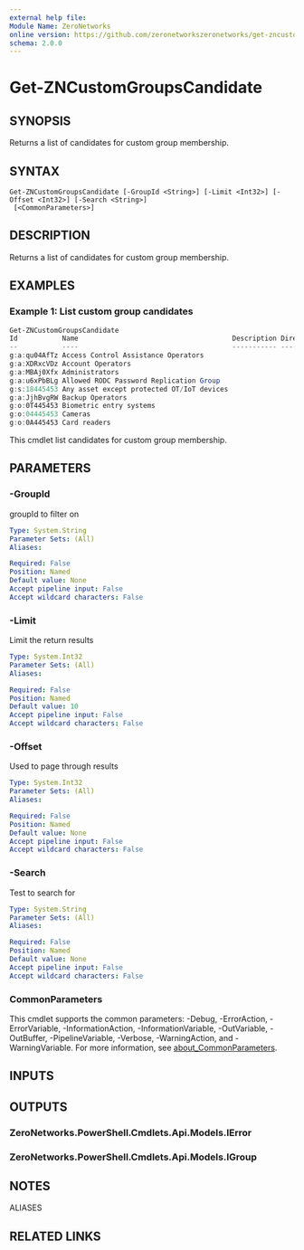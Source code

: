 ```yaml
---
external help file:
Module Name: ZeroNetworks
online version: https://github.com/zeronetworkszeronetworks/get-zncustomgroupscandidate
schema: 2.0.0
---
```


# Get-ZNCustomGroupsCandidate

## SYNOPSIS
Returns a list of candidates for custom group membership.

## SYNTAX

```
Get-ZNCustomGroupsCandidate [-GroupId <String>] [-Limit <Int32>] [-Offset <Int32>] [-Search <String>]
 [<CommonParameters>]
```

## DESCRIPTION
Returns a list of candidates for custom group membership.

## EXAMPLES

### Example 1: List custom group candidates
```powershell
Get-ZNCustomGroupsCandidate
Id           Name                                      Description DirectMembersCount
--           ----                                      ----------- ------------------
g:a:qu04AfTz Access Control Assistance Operators                   
g:a:XDRxcVDz Account Operators                                     
g:a:MBAj0Xfx Administrators                                        
g:a:u6xPbBLg Allowed RODC Password Replication Group               
g:s:18445453 Any asset except protected OT/IoT devices             
g:a:JjhBvgRW Backup Operators                                      
g:o:0T445453 Biometric entry systems                               
g:o:04445453 Cameras                                               
g:o:0A445453 Card readers
```

This cmdlet list candidates for custom group membership.

## PARAMETERS

### -GroupId
groupId to filter on

```yaml
Type: System.String
Parameter Sets: (All)
Aliases:

Required: False
Position: Named
Default value: None
Accept pipeline input: False
Accept wildcard characters: False
```

### -Limit
Limit the return results

```yaml
Type: System.Int32
Parameter Sets: (All)
Aliases:

Required: False
Position: Named
Default value: 10
Accept pipeline input: False
Accept wildcard characters: False
```

### -Offset
Used to page through results

```yaml
Type: System.Int32
Parameter Sets: (All)
Aliases:

Required: False
Position: Named
Default value: None
Accept pipeline input: False
Accept wildcard characters: False
```

### -Search
Test to search for

```yaml
Type: System.String
Parameter Sets: (All)
Aliases:

Required: False
Position: Named
Default value: None
Accept pipeline input: False
Accept wildcard characters: False
```

### CommonParameters
This cmdlet supports the common parameters: -Debug, -ErrorAction, -ErrorVariable, -InformationAction, -InformationVariable, -OutVariable, -OutBuffer, -PipelineVariable, -Verbose, -WarningAction, and -WarningVariable. For more information, see [about_CommonParameters](http://go.microsoft.com/fwlink/?LinkID=113216).

## INPUTS

## OUTPUTS

### ZeroNetworks.PowerShell.Cmdlets.Api.Models.IError

### ZeroNetworks.PowerShell.Cmdlets.Api.Models.IGroup

## NOTES

ALIASES

## RELATED LINKS

